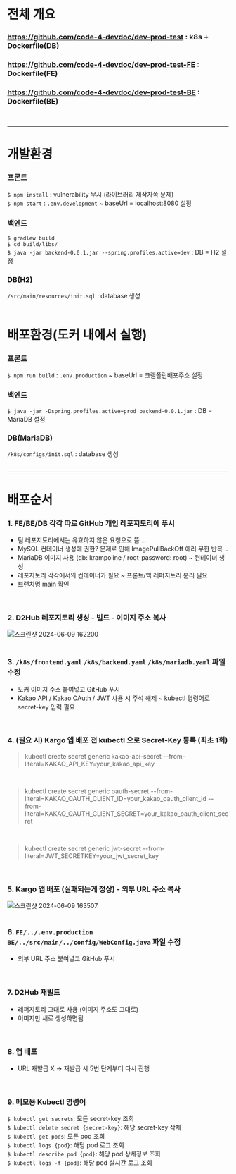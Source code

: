 # 전체 개요  
### https://github.com/code-4-devdoc/dev-prod-test     : k8s + Dockerfile(DB)
### https://github.com/code-4-devdoc/dev-prod-test-FE  : Dockerfile(FE)
### https://github.com/code-4-devdoc/dev-prod-test-BE  : Dockerfile(BE)
<br/>

---

# 개발환경
### 프론트
`$ npm install` : vulnerability 무시 (라이브러리 제작자쪽 문제)
<br/>
`$ npm start` : `.env.development` ~ baseUrl = localhost:8080 설정
<br/>

### 백엔드
`$ gradlew build`
<br/>
`$ cd build/libs/`
<br/>
`$ java -jar backend-0.0.1.jar --spring.profiles.active=dev` : DB = H2 설정
<br/>

### DB(H2)
`/src/main/resources/init.sql` : database 생성
<br/>
<br/>

# 배포환경(도커 내에서 실행)
### 프론트
`$ npm run build` : `.env.production` ~ baseUrl = 크램폴린배포주소 설정
<br/>

### 백엔드
`$ java -jar -Dspring.profiles.active=prod backend-0.0.1.jar` : DB = MariaDB 설정
<br/>

### DB(MariaDB)
`/k8s/configs/init.sql` : database 생성
<br/>
<br/>

---

# 배포순서
### 1. FE/BE/DB 각각 따로 GitHub 개인 레포지토리에 푸시
- 팀 레포지토리에서는 유효하지 않은 요청으로 뜸 ..
- MySQL 컨테이너 생성에 권한? 문제로 인해 ImagePullBackOff 에러 무한 반복 ..
- MariaDB 이미지 사용 (db: krampoline / root-password: root) ~ 컨테이너 생성
- 레포지토리 각각에서의 컨테이너가 필요 ~ 프론트/백 레퍼지토리 분리 필요
- 브랜치명 main 확인
<br/>

### 2. D2Hub 레포지토리 생성 - 빌드 - 이미지 주소 복사  
![스크린샷 2024-06-09 162200](https://github.com/code-4-devdoc/dev-prod-test/assets/130027416/646d290e-fdc3-44c8-a99b-594f2317fa6d)
<br/>
<br/>

### 3. `/k8s/frontend.yaml` `/k8s/backend.yaml` `/k8s/mariadb.yaml` 파일 수정  
- 도커 이미지 주소 붙여넣고 GitHub 푸시
- Kakao API / Kakao OAuth / JWT 사용 시 주석 해제 ~ kubectl 명령어로 secret-key 입력 필요
<br/>

### 4. (필요 시) Kargo 앱 배포 전 kubectl 으로 Secret-Key 등록 (최초 1회)  
> kubectl create secret generic kakao-api-secret --from-literal=KAKAO_API_KEY=your_kakao_api_key
<br/>

> kubectl create secret generic oauth-secret --from-literal=KAKAO_OAUTH_CLIENT_ID=your_kakao_oauth_client_id --from-literal=KAKAO_OAUTH_CLIENT_SECRET=your_kakao_oauth_client_secret
<br/>

> kubectl create secret generic jwt-secret --from-literal=JWT_SECRETKEY=your_jwt_secret_key
<br/>

### 5. Kargo 앱 배포 (실패되는게 정상) - 외부 URL 주소 복사
![스크린샷 2024-06-09 163507](https://github.com/code-4-devdoc/dev-prod-test/assets/130027416/f38cd61d-20e3-4a78-8655-e562fc793b59)
<br/>
<br/>

### 6. `FE/../.env.production` `BE/../src/main/../config/WebConfig.java` 파일 수정
- 외부 URL 주소 붙여넣고 GitHub 푸시
<br/>

### 7. D2Hub 재빌드
- 레퍼지토리 그대로 사용 (이미지 주소도 그대로)
- 이미지만 새로 생성하면됨
<br/>

### 8. 앱 배포
- URL 재발급 X -> 재발급 시 5번 단계부터 다시 진행
<br/>

### 9. 메모용 Kubectl 명령어
`$ kubectl get secrets`: 모든 secret-key 조회
<br/>
`$ kubectl delete secret {secret-key}`: 해당 secret-key 삭제
<br/>
`$ kubectl get pods`: 모든 pod 조회
<br/>
`$ kubectl logs {pod}`: 해당 pod 로그 조회
<br/>
`$ kubectl describe pod {pod}`: 해당 pod 상세정보 조회
<br/>
`$ kubectl logs -f {pod}`: 해당 pod 실시간 로그 조회

